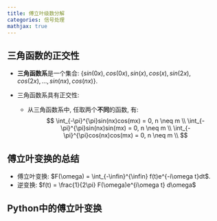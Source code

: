 ```yaml
---
title: 傅立叶级数分解
categories: 信号处理
mathjax: true
---
```




## 三角函数的正交性

* **三角函数系**是一个集合: $\{sin(0x), cos(0x), sin(x), cos(x), sin(2x), cos(2x), ..., sin(nx), cos(nx)\}$.

* 三角函数系具有正交性:

  * 从三角函数系中, 任取两个**不同**的函数, 有: 
    $$
    \int_{-\pi}^{\pi}sin(nx)cos(mx) = 0, n \neq m \\
    \int_{-\pi}^{\pi}sin(nx)sin(mx) = 0, n \neq m \\
    \int_{-\pi}^{\pi}cos(nx)cos(mx) = 0, n \neq m \\
    $$
    



## 傅立叶变换的总结

* 傅立叶变换: $F(\omega) = \int_{-\infin}^{\infin} f(t)e^{-i\omega t}dt$.
* 逆变换: $f(t) = \frac{1}{2\pi} F(\omega)e^{i\omega t} d\omega$



## Python中的傅立叶变换


